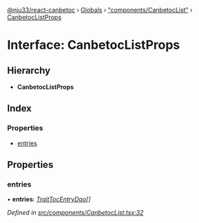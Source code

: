 [@nju33/react-canbetoc](../README.md) › [Globals](../globals.md) › ["components/CanbetocList"](../modules/_components_canbetoclist_.md) › [CanbetocListProps](_components_canbetoclist_.canbetoclistprops.md)

# Interface: CanbetocListProps

## Hierarchy

* **CanbetocListProps**

## Index

### Properties

* [entries](_components_canbetoclist_.canbetoclistprops.md#entries)

## Properties

###  entries

• **entries**: *[TraitTocEntryDao](_entities_toc_entry_dao_.traittocentrydao.md)[]*

*Defined in [src/components/CanbetocList.tsx:32](https://github.com/nju33/react-canbetoc/blob/9a57d40/src/components/CanbetocList.tsx#L32)*
